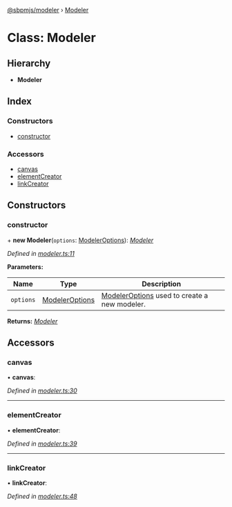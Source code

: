 [@sbpmjs/modeler](../README.md) › [Modeler](modeler.md)

# Class: Modeler

## Hierarchy

* **Modeler**

## Index

### Constructors

* [constructor](modeler.md#constructor)

### Accessors

* [canvas](modeler.md#canvas)
* [elementCreator](modeler.md#elementcreator)
* [linkCreator](modeler.md#linkcreator)

## Constructors

###  constructor

\+ **new Modeler**(`options`: [ModelerOptions](../interfaces/modeleroptions.md)): *[Modeler](modeler.md)*

*Defined in [modeler.ts:11](https://github.com/mkolodiy/sbpmjs/blob/56eff71/packages/sbpm-modeler/lib/modeler.ts#L11)*

**Parameters:**

Name | Type | Description |
------ | ------ | ------ |
`options` | [ModelerOptions](../interfaces/modeleroptions.md) | [ModelerOptions](../interfaces/modeleroptions.md) used to create a new modeler.  |

**Returns:** *[Modeler](modeler.md)*

## Accessors

###  canvas

• **canvas**:

*Defined in [modeler.ts:30](https://github.com/mkolodiy/sbpmjs/blob/56eff71/packages/sbpm-modeler/lib/modeler.ts#L30)*

___

###  elementCreator

• **elementCreator**:

*Defined in [modeler.ts:39](https://github.com/mkolodiy/sbpmjs/blob/56eff71/packages/sbpm-modeler/lib/modeler.ts#L39)*

___

###  linkCreator

• **linkCreator**:

*Defined in [modeler.ts:48](https://github.com/mkolodiy/sbpmjs/blob/56eff71/packages/sbpm-modeler/lib/modeler.ts#L48)*
